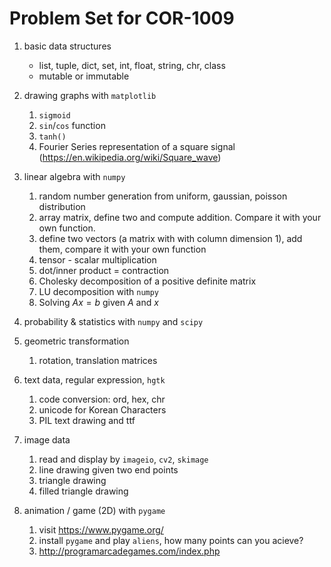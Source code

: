 # Problem Set for COR-1009

1. basic data structures
    - list, tuple, dict, set, int, float, string, chr, class
    - mutable or immutable
    
1. drawing graphs with `matplotlib`
    1. `sigmoid`
    1. `sin`/`cos` function
    1. `tanh()`
    1. Fourier Series representation of a square signal (https://en.wikipedia.org/wiki/Square_wave)
    
1. linear algebra with `numpy`
    1. random number generation from uniform, gaussian, poisson distribution
    1. array matrix, define two and compute addition. Compare it with your own function.
    1. define two vectors (a matrix with with column dimension 1), add them, compare it with your own function
    1. tensor - scalar multiplication
    1. dot/inner product = contraction 
    1. Cholesky decomposition of a positive definite matrix
    1. LU decomposition with `numpy`
    1. Solving $A x = b$ given $A$ and $x$

1. probability & statistics with `numpy` and `scipy`

1. geometric transformation
    1. rotation, translation matrices
    
1. text data, regular expression, `hgtk`
    1. code conversion: ord, hex, chr
    1. unicode for Korean Characters
    1. PIL text drawing and ttf
    
1. image data
    1. read and display by `imageio`, `cv2`, `skimage`
    1. line drawing given two end points
    1. triangle drawing
    1. filled triangle drawing

1. animation / game (2D) with `pygame` 
    1. visit https://www.pygame.org/
    1. install `pygame` and play `aliens`, how many points can you acieve?
    1. http://programarcadegames.com/index.php
